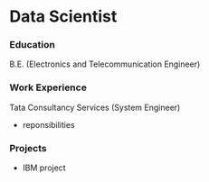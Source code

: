 # Data Scientist

### Education 
B.E. (Electronics and Telecommunication Engineer)

### Work Experience
Tata Consultancy Services 
(System Engineer)
- reponsibilities

### Projects 
- IBM project

